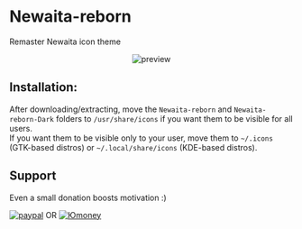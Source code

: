 # Newaita-reborn
Remaster Newaita icon theme 
<p align="center">
  <img src="https://raw.githubusercontent.com/cbrnix/Newaita-reborn/master/cover.png" alt="preview"/>
</p>

## Installation:
After downloading/extracting, move the `Newaita-reborn` and `Newaita-reborn-Dark` folders to `/usr/share/icons` if you want them to be visible for all users.  
If you want them to be visible only to your user, move them to `~/.icons` (GTK-based distros) or `~/.local/share/icons` (KDE-based distros).

## Support
Even a small donation boosts motivation :) 

[![paypal](https://www.paypalobjects.com/en_US/i/btn/btn_donateCC_LG.gif)](https://www.paypal.me/cbrnix)  OR   [![Юmoney](https://i.imgur.com/KrkyEbB.png)](https://yoomoney.ru/to/41001796418567)


